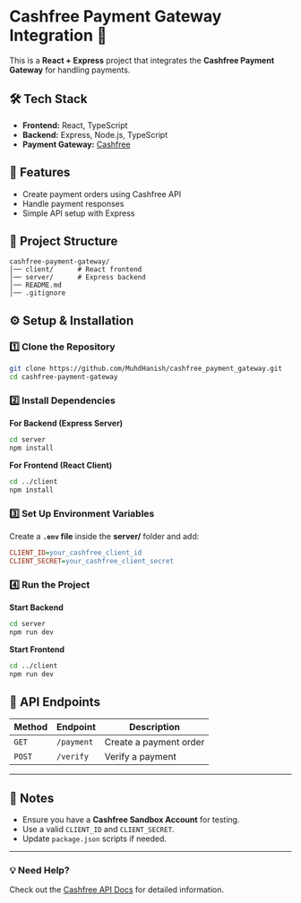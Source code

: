 # **Cashfree Payment Gateway Integration** 🚀  

This is a **React + Express** project that integrates the **Cashfree Payment Gateway** for handling payments.  

## **🛠 Tech Stack**  
- **Frontend:** React, TypeScript  
- **Backend:** Express, Node.js, TypeScript  
- **Payment Gateway:** [Cashfree](https://www.cashfree.com/)  

## **📌 Features**  
- Create payment orders using Cashfree API  
- Handle payment responses  
- Simple API setup with Express  

## **📂 Project Structure**  
```
cashfree-payment-gateway/
│── client/      # React frontend
│── server/      # Express backend
│── README.md
│── .gitignore
```

## **⚙️ Setup & Installation**  

### **1️⃣ Clone the Repository**  
```sh
git clone https://github.com/MuhdHanish/cashfree_payment_gateway.git
cd cashfree-payment-gateway
```

### **2️⃣ Install Dependencies**  

**For Backend (Express Server)**  
```sh
cd server
npm install
```

**For Frontend (React Client)**  
```sh
cd ../client
npm install
```

### **3️⃣ Set Up Environment Variables**  
Create a **`.env` file** inside the **server/** folder and add:  
```ini
CLIENT_ID=your_cashfree_client_id
CLIENT_SECRET=your_cashfree_client_secret
```

### **4️⃣ Run the Project**  

**Start Backend**  
```sh
cd server
npm run dev
```

**Start Frontend**  
```sh
cd ../client
npm run dev
```

## **🔗 API Endpoints**  

| Method | Endpoint    | Description |
|--------|-------------|-------------|
| `GET`  | `/payment`  | Create a payment order |
| `POST` | `/verify`   | Verify a payment |

---

## **📌 Notes**  
- Ensure you have a **Cashfree Sandbox Account** for testing.  
- Use a valid `CLIENT_ID` and `CLIENT_SECRET`.  
- Update `package.json` scripts if needed.  

---

### **💡 Need Help?**  
Check out the [Cashfree API Docs](https://docs.cashfree.com/) for detailed information.  